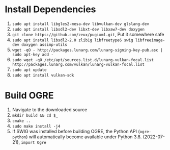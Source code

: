 # Install Dependencies 
1. `sudo apt install libgles2-mesa-dev libvulkan-dev glslang-dev`
1. `sudo apt install libsdl2-dev libxt-dev libxaw7-dev doxygen`
1. `git clone https://github.com/zeux/pugixml.git`, Put it somewhere safe
1. `sudo apt install libsdl2-2.0 zlib1g libfreetype6 swig libfreeimage-dev doxygen assimp-utils`
1. `wget -qO - http://packages.lunarg.com/lunarg-signing-key-pub.asc | sudo apt-key add -`
1. `sudo wget -qO /etc/apt/sources.list.d/lunarg-vulkan-focal.list http://packages.lunarg.com/vulkan/lunarg-vulkan-focal.list`
1. `sudo apt update`
1. `sudo apt install vulkan-sdk`
# Build OGRE
1. Navigate to the downloaded source
1. `mkdir build && cd $_`
1. `cmake ..`
1. `sudo make install -j4`
1. If SWIG was installed before building OGRE, the Python API (`ogre-python`) will automatically become available under Python 3.8. (2022-07-21), `import Ogre`
